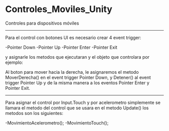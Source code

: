 # Controles_Moviles_Unity
Controles para dispositivos móviles

*********************************************************************************

Para el control con botones UI es necesario crear 4 event trigger:

-Pointer Down
-Pointer Up
-Pointer Enter
-Pointer Exit

y asignarle los metodos que ejecutaran y el objeto que controlara por ejemplo:

Al boton para mover hacia la derecha, le asignaremos el metodo MoverDerecha() en
el event trigger Pointer Down, y Detener() al event trigger Pointer Up y de la misma
manera a los eventos Pointer Enter y Pointer Exit.

*********************************************************************************

Para asignar el control por Input.Touch y por acelerometro simplemente se llamara el
metodo del control que se usara en el metodo Update() los metodos son los siguientes:

-MovimientoAcelerometro();
-MovimientoTouch();
